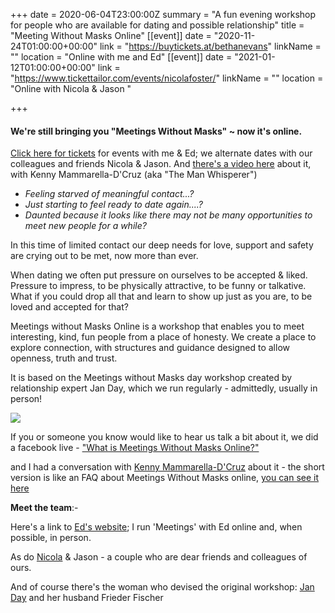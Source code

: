 +++
date = 2020-06-04T23:00:00Z
summary = "A fun evening workshop for people who are available for dating and possible relationship"
title = "Meeting Without Masks Online"
[[event]]
date = "2020-11-24T01:00:00+00:00"
link = "https://buytickets.at/bethanevans"
linkName = ""
location = "Online with me and Ed"
[[event]]
date = "2021-01-12T01:00:00+00:00"
link = "https://www.tickettailor.com/events/nicolafoster/"
linkName = ""
location = "Online with Nicola & Jason "

+++
#### We're still bringing you "Meetings Without Masks" \~ now it's online.

[Click here for tickets](https://buytickets.at/bethanevans) for events with me & Ed; we alternate dates with our colleagues and friends Nicola & Jason.  And [there's a video here](https://youtu.be/QSugkKFG67s "KMD'C interview") about it, with Kenny Mammarella-D'Cruz (aka "The Man Whisperer")

* _Feeling starved of meaningful contact...?_
* _Just starting to feel ready to date again....?_
* _Daunted because it looks like there may not be many opportunities to meet new people for a while?_

In this time of limited contact our deep needs for love, support and safety are crying out to be met, now more than ever.

When dating we often put pressure on ourselves to be accepted & liked. Pressure to impress, to be physically attractive, to be funny or talkative. What if you could drop all that and learn to show up just as you are, to be loved and accepted for that?

Meetings without Masks Online is a workshop that enables you to meet interesting, kind, fun people from a place of honesty. We create a place to explore connection, with structures and guidance designed to allow openness, truth and trust.

It is based on the Meetings without Masks day workshop created by relationship expert Jan Day, which we run regularly - admittedly, usually in person!

![](/uploads/mwmoimagesml.jpeg)

If you or someone you know would like to hear us talk a bit about it, we did a facebook live - ["What is Meetings Without Masks Online?"](https://TechniqueForLife.us1.list-manage.com/track/click?u=132947c457b186b9c745b3be4&id=c88fdc03dc&e=66a7344f19)

and I had a conversation with [Kenny Mammarella-D'Cruz](https://www.kennydcruz.com/) about it - the short version is like an FAQ about Meetings Without Masks online, [you can see it here](/uploads/mwmonline-faq-interview.mp4)

**Meet the team**:-

Here's a link to [Ed's website](https://www.edrooke.com/); I run 'Meetings' with Ed online and, when possible, in person.

As do [Nicola](https://nicolafostercoaching.com/) & Jason - a couple who are dear friends and colleagues of ours.

And of course there's the woman who devised the original workshop: [Jan Day](http://janday.com/) and her husband Frieder Fischer